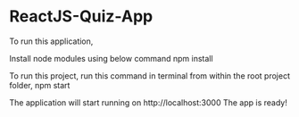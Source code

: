 # ReactJS-Quiz-App
To run this application,

Install node modules using below command
npm install

To run this project, run this command in terminal from within the root project folder,
npm start

The application will start running on  http://localhost:3000
The app is ready!

